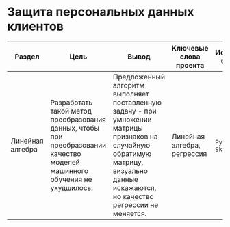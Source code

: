 # Защита персональных данных клиентов

Раздел | Цель | Вывод  | Ключевые слова проекта | Используемые библиотеки
------------- |----------------  |---------------- | ---------------- | -----------------------
Линейная алгебра | Разработать такой метод преобразования данных, чтобы при преобразовании качество моделей машинного обучения не ухудшилось.  | Предложенный алгоритм выполняет поставленную задачу - при умножении матрицы признаков на случайную обратимую матрицу, визуально данные искажаются, но качество регрессии не меняется. | Линейная алгебра, регрессия  | `Python` `NumPy` `Sklearn`
